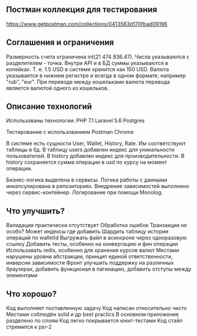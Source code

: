 
## Постман коллекция для тестирования

https://www.getpostman.com/collections/0413563d170fbad09196


## Соглашения и ограничения

Размерность счета ограничена int(21 474 836.47).
Числа указываются с разделителем - точка.
Внутри API и в БД суммы указываются в копейках. Т. е. 1.5 USD в системе хранится как 150 USD.
Валюта указывается в нижнем регистре и всегда в одном формате, например "rub", "eur".
При переводе между кошельками валюта перевода является валютой одного из кошельков.


## Описание технологий

Использованы технологии:
PHP 7.1
Laravel 5.6
Postgres

Тестирование с использованием
Postman
Chrome

В системе есть сущности User, Wallet, History, Rate. Им соответствуют таблицы в бд. В таблицу users добавлен индекс для уникальности пользователей. В history добавлен индекс для производительности. В history сохраняется сумма операции в usd по курсу на момент операции.

Бизнес-логика выделена в сервисы. Логика работы с данными инкапсулирована в репозиториях. Внедрение зависимостей выполнено через сервис-контейнер. Логирование при помощи Monolog.

## Что улучшить?

Валидация практически отсутствует
Обработка ошибок
Транзакция не особо?
Может индексы где добавить
Шардить таблицу истории операций по walletId
Выгружать файл в асинхроне через одноразовую ссылку
Добавить тесты, особенно на конвертацию и фин операции
Использовать redis, особенно для хранения курсов валют
Местами нарушены уровни абстракции, принцип единой ответственности, инверсии зависимости
Фронт улучшить поддержку на различных браузерах, добавить функционал в пагинацию,  добавить отступы между элементами


## Что хорошо?

Код выполняет поставленную задачу
Код написан относительно чисто
Местами соблюдён solid и др best practics
В основном приложение разделено по слоям
Код легко покрывается юнит-тестами
Код стайл стремится к psr-2

